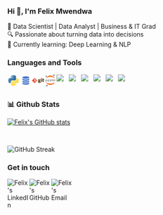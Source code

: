 ### Hi 👋, I'm Felix Mwendwa 

🚀 Data Scientist | Data Analyst | Business & IT Grad   
🔍 Passionate about turning data into decisions   
🌱 Currently learning: Deep Learning & NLP    

### **Languages and Tools**
<a>
  <img align="left"width="28px" src="https://raw.githubusercontent.com/github/explore/80688e429a7d4ef2fca1e82350fe8e3517d3494d/topics/python/python.png">
</a>

<a>
  <img align="left"width="28px" src="https://raw.githubusercontent.com/github/explore/80688e429a7d4ef2fca1e82350fe8e3517d3494d/topics/sql/sql.png">
</a>


<a>
  <img align="left"width="28px" src="https://raw.githubusercontent.com/github/explore/80688e429a7d4ef2fca1e82350fe8e3517d3494d/topics/git/git.png">
</a>

<a>
  <img align="left"width="28px" src="https://github.com/github/explore/blob/main/topics/jupyter-notebook/jupyter-notebook.png">
</a>

<a>
  <img align="left"width="28px" src="https://img.icons8.com/?size=100&id=xSkewUSqtErH&format=png&color=000000">
</a>

<a>
  <img align="left"width="28px" src="https://img.icons8.com/?size=100&id=aR9CXyMagKIS&format=png&color=000000">
</a>

<a>
  <img align="left"width="28px" src="https://img.icons8.com/?size=100&id=TkX1totjFmAD&format=png&color=000000">
</a>

<a>
  <img align="left"width="28px" src="https://img.icons8.com/?size=100&id=n3QRpDA7KZ7P&format=png&color=000000">
</a>

<a>
  <img align="left"width="28px" src="https://img.icons8.com/?size=100&id=9Kvi1p1F0tUo&format=png&color=000000">
</a>

<a>
  <img align="left"width="28px" src="https://img.icons8.com/?size=100&id=Ny0t2MYrJ70p&format=png&color=000000">
</a>

<br/>
<br/>

### 📊 Github Stats

[![Felix's GitHub stats](https://github-readme-stats.vercel.app/api?username=Felo-14&theme=onedark)](https://github.com/Felo-14/github-readme-stats)

<br/>


![GitHub Streak](https://nirzak-streak-stats.vercel.app/?user=Felo-14&theme=onedark)


### Get in touch
<p>
  <a href="https://www.linkedin.com/in/felixmwendwa/">
  <img align="left" alt="Felix's LinkedIn"
    width="50px" src="https://img.icons8.com/?size=100&id=xuvGCOXi8Wyg&format=png&color=000000">
  </a>

  <a href="https://github.com/Felo-14">
  <img align="left" alt="Felix's GitHub"
    width="50px" src="https://img.icons8.com/?size=100&id=akG4VRhAoSii&format=png&color=000000">
  </a>

  <a href="mailto:felixmwendwa014@gmail.com">
  <img align="left" alt="Felix's Email"
    width="50px" src="https://img.icons8.com/?size=100&id=mXcvtsj8e1Ug&format=png&color=000000">
  </a> 

</p>

